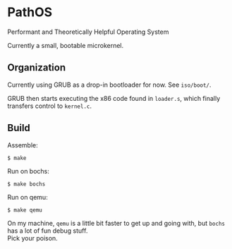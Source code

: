 # PathOS
Performant and Theoretically Helpful Operating System  

Currently a small, bootable microkernel. 

## Organization

Currently using GRUB as a drop-in bootloader for now. See `iso/boot/`. 

GRUB then starts executing the x86 code found in `loader.s`, which finally transfers control to `kernel.c`. 

## Build
Assemble:
```
$ make
```
Run on bochs:
```
$ make bochs
```
Run on qemu:
```
$ make qemu
```

On my machine, `qemu` is a little bit faster to get up and going with, but `bochs` has a lot of fun debug stuff.  
Pick your poison.